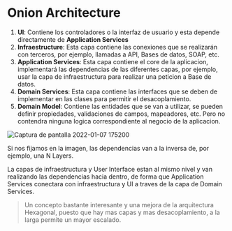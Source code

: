 # Onion Architecture

1. **UI**: Contiene los controladores o la interfaz de usuario y esta depende directamente de **Application Services**
1. **Infraestructure**: Esta capa contiene las conexiones que se realizarán con terceros, por ejemplo, llamadas a API, Bases de datos, SOAP, etc.
1. **Application Services**: Esta capa contiene el core de la aplicacion, implementará las dependencias de las diferentes capas, por ejemplo, usar la capa de infraestructura para realizar una peticion a Base de datos.
1. **Domain Services**: Esta capa contiene las interfaces que se deben de implementar en las clases para permitir el desacoplamiento.
1. **Domain Model**: Contiene las entidades que se van a utilizar, se pueden definir propiedades, validaciones de campos, mapeadores, etc. Pero no contendra ninguna logica correspondiente al negocio de la aplicacion.

![Captura de pantalla 2022-01-07 175200](https://user-images.githubusercontent.com/28193994/148578325-42bf4ff0-f271-4772-956f-9ec3179005fc.png)


Si nos fijamos en la imagen, las dependencias van a la inversa de, por ejemplo, una N Layers.

La capas de infraestructura y User Interface estan al mismo nivel y van realizando las dependencias hacia dentro, de forma que Application Services conectara con infraestructura y UI a traves de la capa de Domain Services.

> Un concepto bastante interesante y una mejora de la arquitectura Hexagonal, puesto que hay mas capas y mas desacoplamiento, a la larga permite un mayor escalado.
